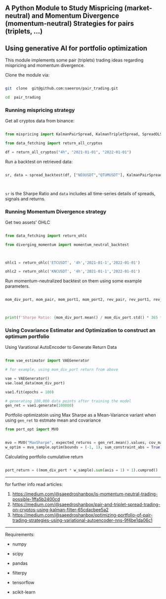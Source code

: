## A Python Module to Study Mispricing (market-neutral) and Momentum Divergence (momentum-neutral) Strategies for pairs (triplets, ...)
## Using generative AI for portfolio optimization

  This module implements some pair (triplets) trading ideas regarding mispricing and momentum divergence.  

Clone the module via:

```bash

git  clone  git@github.com:saeeron/pair_trading.git

cd  pair_trading

```


### Running mispricing strategy

  

Get all cryptos data from binance:

```python

from mispricing import KalmanPairSpread, KalmanTripletSpread, SpreadOLS, spread_backtest

from data_fetching import return_all_cryptos

df = return_all_cryptos("4h", "2021-01-01", "2022-01-01")

```

Run a backtest on retrieved data:

```python

sr, data = spread_backtest(df, ["NEOUSDT","QTUMUSDT"], KalmanPairSpread, transaction_cost = 20)

  

```

`sr` is the Sharpe Ratio and `data` includes all time-series details of spreads, signals and returns.

  

### Running Momentum Divergence strategy

  

Get two assets' OHLC

  

```python

from data_fetching import return_ohlc

from diverging_momentum import momentum_neutral_backtest

  

ohlc1 = return_ohlc('ETCUSDT', '4h','2021-01-1','2022-01-01')

ohlc2 = return_ohlc('KNCUSDT', '4h','2021-01-1','2022-01-01')

```

Run momentum-neutralized backtest on them using some example parameters.

  

```python

mom_div_port, mom_pair, mom_port1, mom_port2, rev_pair, rev_port1, rev_port2 = momentum_neutral_backtest(ohlc1, ohlc2,z_score_threshold= 1.5, rsi_period = 120, rev_shift = 2, rsi_level_u = 0.7, rsi_level_l = 0.3, tc_cost = 20)

  

print(f'Sharpe Ratio: {mom_div_port.mean() / mom_div_port.std() * 365 ** 0.5}' )

```

### Using Covariance Estimator and Optimization to construct an optimum portfolio


Using Varational AutoEncoder to Generate Return Data

```python

from vae_estimator import VAEGenerator

# for example, using mom_div_port return from above

vae = VAEGenerator()
vae.load_data(mom_div_port)

vae1.fit(epochs = 100)

# generating 100,000 data points after training the model
gen_ret = vae1.generate(100000)

```
Portfolio optimizatoin using Max Sharpe as a Mean-Variance variant 
when using `gen_ret` to estmate mean and covariance

```python
from port_opt import MVO


mvo = MVO("MaxSharpe", expected_returns = gen_ret.mean().values, cov_matrix = gen_ret.cov().values, risk_free_rate = 0)
w_optim = mvo_sample.optim(bounds = (-1, 1), sum_constraint_abs = True)

```
Calculating portfolio cumulative return

```python

port_return = ((mom_div_port * w_sample).sum(axis = 1) + 1).cumprod()

```


---
for further info read articles:
1. https://medium.com/@saeedroshanbox/is-momentum-neutral-trading-possible-1ffa5b2400cd
2. https://medium.com/@saeedroshanbox/pair-and-triplet-spread-trading-on-cryptos-using-kalman-filter-65cdacbee5a2
3. https://medium.com/@saeedroshanbox/optimizing-portfolio-of-pair-trading-strategies-using-variational-autoencoder-nns-9f4be1da06c1
---

  

Requirements:

- numpy

- scipy

- pandas

- filterpy

- tensorflow

- scikit-learn